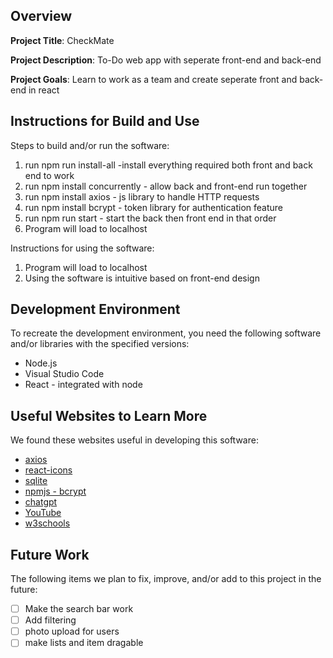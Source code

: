 ## Overview

**Project Title**: CheckMate

**Project Description**: To-Do web app with seperate front-end and back-end

**Project Goals**: Learn to work as a team and create seperate front and back-end in react

## Instructions for Build and Use

Steps to build and/or run the software:

1. run npm run install-all -install everything required both front and back end to work
2. run npm install concurrently - allow back and front-end run together
3. run npm install axios - js library to handle HTTP requests
4. run npm install bcrypt - token library for authentication feature
5. run npm run start - start the back then front end in that order
6. Program will load to localhost

Instructions for using the software:

1. Program will load to localhost
2. Using the software is intuitive based on front-end design

## Development Environment 

To recreate the development environment, you need the following software and/or libraries with the specified versions:

* Node.js
* Visual Studio Code
* React - integrated with node

## Useful Websites to Learn More

We found these websites useful in developing this software:

* [axios](https://axios-http.com/docs/intro)
* [react-icons](https://react-icons.github.io/react-icons/)
* [sqlite](https://www.sqlitetutorial.net/sqlite-cheat-sheet/)
* [npmjs - bcrypt](https://www.npmjs.com/package/bcrypt)
* [chatgpt](https://chatgpt.com/)
* [YouTube](https://www.youtube.com/)
* [w3schools](https://www.w3schools.com/)

## Future Work

The following items we plan to fix, improve, and/or add to this project in the future:

* [ ] Make the search bar work
* [ ] Add filtering
* [ ] photo upload for users
* [ ] make lists and item dragable
